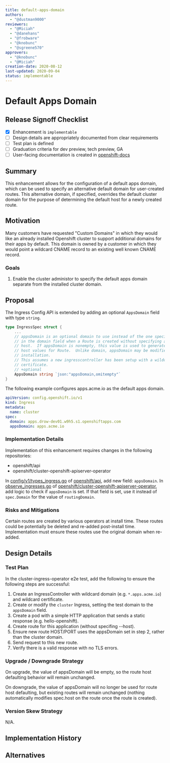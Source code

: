 ```yaml
---
title: default-apps-domain
authors:
  - "@dustman9000"
reviewers:
  - "@Miciah"
  - "@danehans"
  - "@frobware"
  - "@knobunc"
  - "@sgreene570"
approvers:
  - "@knobunc"
  - "@Miciah"
creation-date: 2020-08-12
last-updated: 2020-09-04
status: implementable
---
```


# Default Apps Domain

## Release Signoff Checklist

- [X] Enhancement is `implementable`
- [ ] Design details are appropriately documented from clear requirements
- [ ] Test plan is defined
- [ ] Graduation criteria for dev preview, tech preview, GA
- [ ] User-facing documentation is created in [openshift-docs](https://github.com/openshift/openshift-docs/)

## Summary

This enhancement allows for the configuration of a default apps domain, which
can be used to specify an alternative default domain for user-created routes.
This alternative domain, if specified, overrides the default cluster domain for the
purpose of determining the default host for a newly created route.

## Motivation

Many customers have requested "Custom Domains" in which they would like an already
installed Openshift cluster to support additional domains for their apps by default.
This domain is owned by a customer in which they would point a wildcard CNAME record
to an existing well known CNAME record.

### Goals

1. Enable the cluster administor to specify the default apps domain separate
from the installed cluster domain.

## Proposal

The Ingress Config API is extended by adding an optional `AppsDomain` field with type
`string`.

```go
type IngressSpec struct {
    ...
    // appsDomain is an optional domain to use instead of the one specified
    // in the domain field when a Route is created without specifying an explicit
    // host.  If appsDomain is nonempty, this value is used to generate default
    // host values for Route.  Unlike domain, appsDomain may be modified after
    // installation.
    // This assumes a new ingresscontroller has been setup with a wildcard
    // certificate.
    // +optional
    AppsDomain string `json:"appsDomain,omitempty"`
}
```

The following example configures apps.acme.io as the default apps domain.

```yaml
apiVersion: config.openshift.io/v1
kind: Ingress
metadata:
  name: cluster
spec:
  domain: apps.drow-dev01.w9h5.s1.openshiftapps.com
  appsDomain: apps.acme.io
```

### Implementation Details

Implementation of this enhancement requires changes in the following repositories:

* openshift/api
* openshift/cluster-openshift-apiserver-operator

In [config/v1/types_ingress.go](https://github.com/openshift/api/blob/master/config/v1/types_ingress.go) of [openshift/api](https://github.com/openshift/api), add new field: `appsDomain`.
In [observe_ingresses.go](https://github.com/openshift/cluster-openshift-apiserver-operator/blob/master/pkg/operator/configobservation/ingresses/observe_ingresses.go) of [openshift/cluster-openshift-apiserver-operator](https://github.com/openshift/cluster-openshift-apiserver-operator), add logic to check if `appsDomain` is set. If that field is set, use it instead of `spec.Domain` for the value of `routingDomain`.

### Risks and Mitigations

Certain routes are created by various operators at install time. These routes
could be potentially be deleted and re-added post-install time. Implementation
must ensure these routes use the original domain when re-added.

## Design Details

### Test Plan

In the cluster-ingress-operator e2e test, add the following to ensure the following steps are successful:

1. Create an IngressController with wildcard domain (e.g. `*.apps.acme.io`) and wildcard
certificate.
2. Create or modify the `cluster` Ingress, setting the test domain to the `appsDomain`
field.
3. Create a pod with a simple HTTP application that sends a static response (e.g. hello-openshift).
4. Create route for this application (without specifing --host).
5. Ensure new route HOST/PORT uses the appsDomain set in step 2, rather than the cluster domain.
6. Send request to this new route.
7. Verify there is a valid response with no TLS errors.

### Upgrade / Downgrade Strategy

On upgrade, the value of appsDomain will be empty, so the route host defaulting behavior will remain unchanged.

On downgrade, the value of appsDomain will no longer be used for route host defaulting, but existing routes will remain unchanged (nothing automatically modifies spec.host on the route once the route is created).

### Version Skew Strategy

N/A.

## Implementation History

## Alternatives
